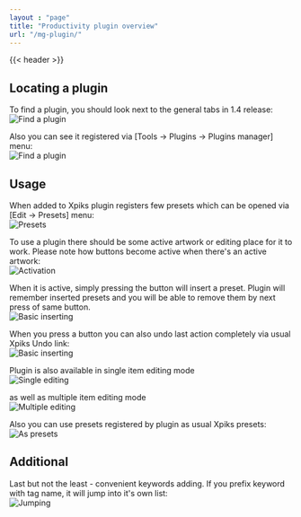 ```yaml
---
layout : "page"
title: "Productivity plugin overview"
url: "/mg-plugin/"
---
```

{{< header >}}
<div class="row">
  <div class="small-12">
    <article class="post-content">

<h2>Locating a plugin</h2>
<p>
To find a plugin, you should look next to the general tabs in 1.4 release:<br/>
<img alt="Find a plugin" src='{{< misc/rel "images/posts/maground-demo/find-plugin.gif" >}}' class="small-12 large-8 center" />
</p>

<p>
Also you can see it registered via [Tools -> Plugins -> Plugins manager] menu:<br/>
<img alt="Find a plugin" src='{{< misc/rel "images/posts/maground-demo/plugins-menu.gif" >}}' class="small-12 large-8 center" />
</p>

<h2>Usage</h2>

<p>When added to Xpiks plugin registers few presets which can be opened via [Edit -> Presets] menu:<br/>
<img alt="Presets" src='{{< misc/rel "/images/posts/maground-demo/presets.gif" >}}' class="small-12 large-8 center" />
</p>
<p>
To use a plugin there should be some active artwork or editing place for it to work. Please note how buttons become active when there's an active artwork:<br/>
<img alt="Activation" src='{{< misc/rel "images/posts/maground-demo/activate-buttons.gif" >}}' class="small-12 large-8 center" />
</p>

<p>
When it is active, simply pressing the button will insert a preset. Plugin will remember inserted presets and you will be able to remove them by next press of same button.<br/>
<img alt="Basic inserting" src='{{< misc/rel "images/posts/maground-demo/basic-inserting.gif" >}}' class="small-12 large-8 center" />
</p>

<p>
When you press a button you can also undo last action completely via usual Xpiks Undo link: <br/>
<img alt="Basic inserting" src='{{< misc/rel "images/posts/maground-demo/insert-undo.gif" >}}' class="small-12 large-8 center" />
</p>

<p>
Plugin is also available in single item editing mode <br/>
<img alt="Single editing" src='{{< misc/rel "images/posts/maground-demo/one-item-editing.gif" >}}' class="small-12 large-8 center" />
</p>

<p>
as well as multiple item editing mode <br/>
<img alt="Multiple editing" src='{{< misc/rel "images/posts/maground-demo/multiple-file-editing.gif" >}}' class="small-12 large-8 center" />
</p>

<p>
Also you can use presets registered by plugin as usual Xpiks presets:<br/>
<img alt="As presets" src='{{< misc/rel "images/posts/maground-demo/insert-as-preset.gif" >}}' class="small-12 large-8 center" />
</p>

<h2>Additional</h2>

<p>
Last but not the least - convenient keywords adding. If you prefix keyword with tag name, it will jump into it's own list:<br/>
<img alt="Jumping" src='{{< misc/rel "images/posts/maground-demo/keyword-jumping.gif" >}}' class="small-12 large-8 center" />
</p>
</div>
</div>
</div>